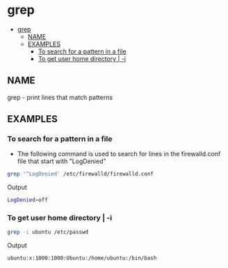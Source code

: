 # grep

- [grep](#grep)
  - [NAME](#name)
  - [EXAMPLES](#examples)
    - [To search for a pattern in a file](#to-search-for-a-pattern-in-a-file)
    - [To get user home directory | -i](#to-get-user-home-directory---i)

## NAME

grep - print lines that match patterns

## EXAMPLES

### To search for a pattern in a file

- The following command is used to search for lines in the firewalld.conf file that start with "LogDenied"

```bash
grep '^LogDenied' /etc/firewalld/firewalld.conf
```

Output

```bash
LogDenied=off
```

### To get user home directory | -i

```bash
grep -i ubuntu /etc/passwd
```

Output

```bash
ubuntu:x:1000:1000:Ubuntu:/home/ubuntu:/bin/bash
```
